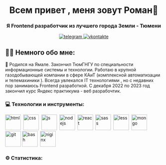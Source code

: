 <div id="header" align="center">
    <h1>Всем привет , меня зовут Роман👋</h1>
    <h3>Я Frontend разработчик из лучшего города Земли - Тюмени</h3>
</div>

<div id="socials" align="center">
    <a href="https://t.me/polezhaevr"> 
    <img src = "https://img.shields.io/badge/Telegram-blue?style=for-the-badge&logo=telegram&logoColor=white" alt="telegram" />
    </a>
    <a href="https://vk.com/r.armstrong95"> 
    <img src = "https://img.shields.io/badge/VK-blue?style=for-the-badge&logo=vk&logoColor=white" alt="vkontakte"/>
    </a>
</div>

## 👨‍💻 Немного обо мне: 

🔭 Родился на Ямале. Закончил ТюмГНГУ по специальности  информационные системы и технологии. Работаю в крупной
газодобывающей компании в сфере КАиТ (комплексной автоматизации и телемахиники ). Всегда увлекался IT технологиями , но с недавних пор занимаюсь Frontend разработкой. С декабря 2022 по 2023 год закончил курс Яндекс практикума - веб разрабочтик.

### 💻 Технологии и инструменты:
<img src="https://cdn.jsdelivr.net/gh/devicons/devicon/icons/html5/html5-original.svg" title="html" alt="html" width="50px" height="50px"/>&nbsp;
<img src="https://cdn.jsdelivr.net/gh/devicons/devicon/icons/css3/css3-original.svg" title="css" alt="css" width="50px" height="50px"/>&nbsp;
<img src="https://cdn.jsdelivr.net/gh/devicons/devicon/icons/javascript/javascript-original.svg" title="js" alt="js"  width="50px" height="50px"/>&nbsp;
<img src="https://cdn.jsdelivr.net/gh/devicons/devicon/icons/nodejs/nodejs-original.svg" title="nodejs" alt="nodejs" width="50px" height="50px"/>&nbsp;
<img src="https://cdn.jsdelivr.net/gh/devicons/devicon/icons/react/react-original.svg" title="react" alt="react" width="50px" height="50px"/>&nbsp;
<img src="https://cdn.jsdelivr.net/gh/devicons/devicon/icons/sass/sass-original.svg" title="sass" alt="sass" width="50px" height="50px"/>&nbsp;
<img src="https://cdn.jsdelivr.net/gh/devicons/devicon/icons/less/less-plain-wordmark.svg" title="less" alt="less" width="50px" height="50px"/>&nbsp;
<img src="https://cdn.jsdelivr.net/gh/devicons/devicon/icons/mongodb/mongodb-original.svg" title="mongo" alt="mongo" width="50px" height="50px"/>&nbsp;
<img src="https://cdn.jsdelivr.net/gh/devicons/devicon/icons/github/github-original-wordmark.svg" title="git" alt="git" width="50px" height="50px"/>
<img src="https://cdn.jsdelivr.net/gh/devicons/devicon/icons/bash/bash-original.svg" title="bash" alt="bash" width="50px" height="50px"/>&nbsp;
<img src="https://cdn.jsdelivr.net/gh/devicons/devicon/icons/nginx/nginx-original.svg" title="niginx" alt="niginx" width="50px" height="50px"/>&nbsp;

### ⚙️ Статистика:
<div id="stats" align="center">
    <img src="https://github-profile-summary-cards.vercel.app/api/cards/profile-details?username=polezhaevr&theme=github_dark" alt=""/>
    <img src="https://github-profile-summary-cards.vercel.app/api/cards/most-commit-language?username=polezhaevr&theme=github_dark" alt=""/>
    <img src="https://github-profile-summary-cards.vercel.app/api/cards/stats?username=polezhaevr&theme=github_dark" alt=""/>
</div>
          
          
          
          
          
          
          

        





